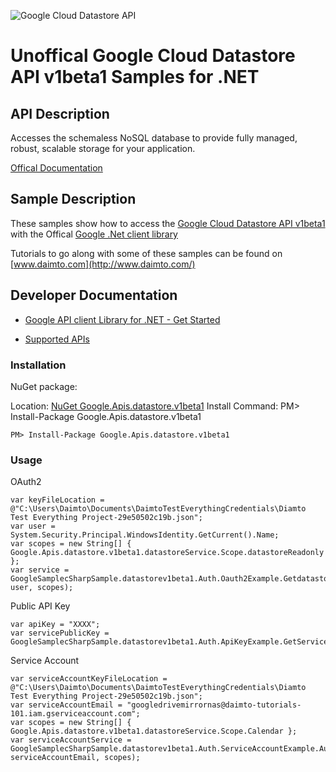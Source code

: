 ﻿![Google Cloud Datastore API](http://www.google.com/images/icons/product/search-32.gif)

# Unoffical Google Cloud Datastore API v1beta1 Samples for .NET  

## API Description

Accesses the schemaless NoSQL database to provide fully managed, robust, scalable storage for your application.

[Offical Documentation](https://cloud.google.com/datastore/)

## Sample Description

These samples show how to access the [Google Cloud Datastore API v1beta1](https://cloud.google.com/datastore/) with the Offical [Google .Net client library](https://github.com/google/google-api-dotnet-client)

Tutorials to go along with some of these samples can be found on [www.daimto.com](http://www.daimto.com/)

## Developer Documentation

* [Google API client Library for .NET - Get Started](https://developers.google.com/api-client-library/dotnet/get_started)

* [Supported APIs](https://developers.google.com/api-client-library/dotnet/apis/)

### Installation

NuGet package:

Location: [NuGet Google.Apis.datastore.v1beta1](https://www.nuget.org/packages/Google.Apis.datastore.v1beta1)
Install Command: PM>  Install-Package Google.Apis.datastore.v1beta1

```
PM> Install-Package Google.Apis.datastore.v1beta1
```

### Usage

OAuth2
```
var keyFileLocation = @"C:\Users\Daimto\Documents\DaimtoTestEverythingCredentials\Diamto Test Everything Project-29e50502c19b.json";
var user = System.Security.Principal.WindowsIdentity.GetCurrent().Name;
var scopes = new String[] { Google.Apis.datastore.v1beta1.datastoreService.Scope.datastoreReadonly };
var service = GoogleSamplecSharpSample.datastorev1beta1.Auth.Oauth2Example.GetdatastoreService(keyFileLocation, user, scopes);
```

Public API Key

```
var apiKey = "XXXX";
var servicePublicKey = GoogleSamplecSharpSample.datastorev1beta1.Auth.ApiKeyExample.GetService(apiKey);
```

Service Account
```
var serviceAccountKeyFileLocation = @"C:\Users\Daimto\Documents\DaimtoTestEverythingCredentials\Diamto Test Everything Project-29e50502c19b.json";
var serviceAccountEmail = "googledrivemirrornas@daimto-tutorials-101.iam.gserviceaccount.com";
var scopes = new String[] { Google.Apis.datastore.v1beta1.datastoreService.Scope.Calendar };            
var serviceAccountService = GoogleSamplecSharpSample.datastorev1beta1.Auth.ServiceAccountExample.AuthenticateServiceAccount(serviceAccountKeyFileLocation, serviceAccountEmail, scopes);
```
